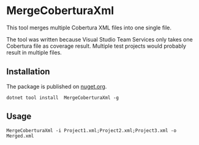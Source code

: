 # MergeCoberturaXml
This tool merges multiple Cobertura XML files into one single file.

The tool was written because Visual Studio Team Services only takes one Cobertura file as coverage result. Multiple test projects would probably result in multiple files.

## Installation

The package is published on [nuget.org](https://www.nuget.org/packages/MergeCoberturaXml).

```
dotnet tool install  MergeCoberturaXml -g
```

## Usage

```
MergeCoberturaXml -i Project1.xml;Project2.xml;Project3.xml -o Merged.xml
```
